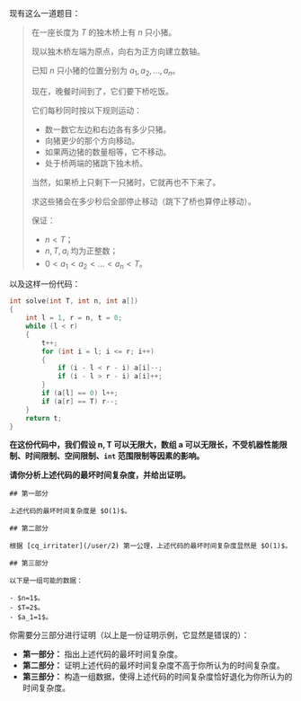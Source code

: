 现有这么一道题目：

> 在一座长度为 $T$ 的独木桥上有 $n$ 只小猪。
> 
> 现以独木桥左端为原点，向右为正方向建立数轴。
> 
> 已知 $n$ 只小猪的位置分别为 $a_1,a_2,\ldots,a_n$。
> 
> 现在，晚餐时间到了，它们要下桥吃饭。
> 
> 它们每秒同时按以下规则运动：
> 
> - 数一数它左边和右边各有多少只猪。
> - 向猪更少的那个方向移动。
> - 如果两边猪的数量相等，它不移动。
> - 处于桥两端的猪跳下独木桥。
> 
> 当然，如果桥上只剩下一只猪时，它就再也不下来了。
> 
> 求这些猪会在多少秒后全部停止移动（跳下了桥也算停止移动）。
> 
> 保证：
> 
> - $n<T$；
> - $n,T,a_i$ 均为正整数；
> - $0 < a_1 < a_2 < \ldots < a_n < T$。

以及这样一份代码：

```cpp
int solve(int T, int n, int a[])
{
	int l = 1, r = n, t = 0;
	while (l < r)
	{
		t++;
		for (int i = l; i <= r; i++)
		{
			if (i - l < r - i) a[i]--;
			if (i - l > r - i) a[i]++;
		}
		if (a[l] == 0) l++;
		if (a[r] == T) r--;
	}
	return t;
}
```

**在这份代码中，我们假设 $\bm{n,T}$ 可以无限大，数组 $\bm a$ 可以无限长，不受机器性能限制、时间限制、空间限制、`int` 范围限制等因素的影响。**

**请你分析上述代码的最坏时间复杂度，并给出证明。**

```plain
## 第一部分

上述代码的最坏时间复杂度是 $O(1)$。

## 第二部分

根据 [cq_irritater](/user/2) 第一公理，上述代码的最坏时间复杂度显然是 $O(1)$。

## 第三部分

以下是一组可能的数据：

- $n=1$。
- $T=2$。
- $a_1=1$。
```

你需要分三部分进行证明（以上是一份证明示例，它显然是错误的）：

- **第一部分：** 指出上述代码的最坏时间复杂度。
- **第二部分：** 证明上述代码的最坏时间复杂度不高于你所认为的时间复杂度。
- **第三部分：** 构造一组数据，使得上述代码的时间复杂度恰好退化为你所认为的时间复杂度。
